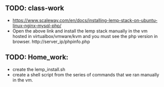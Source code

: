 ## TODO: class-work
   - https://www.scaleway.com/en/docs/installing-lemp-stack-on-ubuntu-linux-nginx-mysql-php/
   - Open the above link and install the lemp stack manually in the vm hosted in virtualbox/vmware/kvm and you must see the php version in browser. http://server_ip/phpinfo.php

## TODO: Home_work:
   - create the lemp_install.sh
   - create a shell script from the series of commands that we ran manually in the vm.

